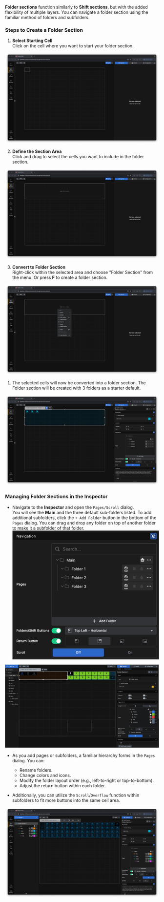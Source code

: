 **Folder sections** function similarly to **Shift sections**, but with the added flexibility of multiple layers. You can navigate a folder section using the familiar method of folders and subfolders.


### Steps to Create a Folder Section

1. **Select Starting Cell**  
   Click on the cell where you want to start your folder section.

![Folder Section](images/folder_section/folder_section_1.png)
 
   
2. **Define the Section Area**  
   Click and drag to select the cells you want to include in the folder section.

![Folder Section](images/folder_section/folder_section_2.png)
    
3. **Convert to Folder Section**  
   Right-click within the selected area and choose "Folder Section" from the menu. Or press **F** to create a folder section.

![Folder Section](images/folder_section/folder_section_3.png)     
  

1. The selected cells will now be converted into a folder section. The Folder section will be created with 3 folders as a starter default.

![Folder Section](images/folder_section/folder_section_4.png)



### Managing Folder Sections in the Inspector

- Navigate to the **Inspector** and open the `Pages/Scroll` dialog.  
  You will see the **Main** and the three default sub-folders listed. To add additional subfolders, click the `+ Add Folder` button in the bottom of the `Pages` dialog. You can drag and drop any folder on top of another folder to make it a subfolder of that folder. 
![Inspector](images/folder_section/folder_section_inspector.png)  

![Inspector](images/folder_section/folder_section_inspector_2.png)

- As you add pages or subfolders, a familiar hierarchy forms in the `Pages` dialog. You can:  
  - Rename folders.  
  - Change colors and icons.  
  - Modify the folder layout order (e.g., left-to-right or top-to-bottom).  
  - Adjust the return button within each folder.  

- Additionally, you can utilize the `Scroll`/`Overflow` function within subfolders to fit more buttons into the same cell area.  

![Folder Section](images/folder_section/folder_section_5.png)